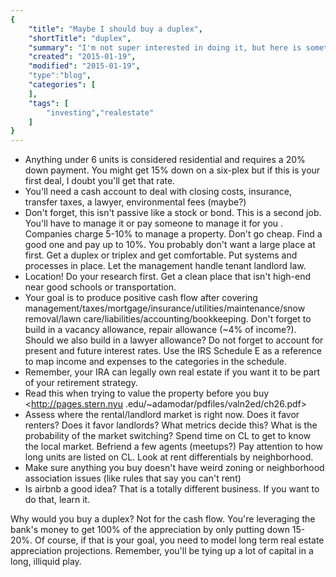```yaml
---
{
    "title": "Maybe I should buy a duplex",
    "shortTitle": "duplex",
    "summary": "I'm not super interested in doing it, but here is something.",
    "created": "2015-01-19",
    "modified": "2015-01-19",
    "type":"blog",
    "categories": [
    ],
    "tags": [
        "investing","realestate"
    ]
}
---
```

* Anything under 6 units is considered residential and requires a 20% down payment. You might get 15% down on a six-plex
but if this is your first deal, I doubt you'll get that rate.
* You'll need a cash account to deal with closing costs, insurance, transfer taxes, a lawyer, 
environmental fees (maybe?)
* Don't forget, this isn't passive like a stock or bond. This is a second job. You'll have to manage it or pay someone
 to manage it for you
. Companies charge 5-10% to manage a property. Don't go cheap. Find a good one and pay up to 10%. You probably 
don't want a large place at first. Get a duplex or triplex and get comfortable. Put systems and processes in place. 
Let the management handle tenant landlord law.
* Location! Do your research first. Get a clean place that isn't high-end near good schools or transportation.
* Your goal is to produce positive cash flow after covering 
management/taxes/mortgage/insurance/utilities/maintenance/snow removal/lawn care/liabilities/accounting/bookkeeping. Don't forget to build 
in a vacancy allowance, repair allowance (~4% of income?). Should we also build in a lawyer allowance?
Do not forget to account for present and future interest rates. Use the IRS Schedule E as a reference to map income 
and expenses to the categories in the schedule.
* Remember, your IRA can legally own real estate if you want it to be part of your retirement strategy.
* Read this when trying to value the property before you buy <http://pages.stern.nyu
.edu/~adamodar/pdfiles/valn2ed/ch26.pdf>
* Assess where the rental/landlord market is right now. Does it favor renters? Does it favor landlords? What metrics 
decide this? What is the probability of the market switching? Spend time on CL to get to know the local market. 
Befriend a few agents (meetups?) Pay attention to how long units are listed on CL. Look at rent differentials by 
neighborhood.
* Make sure anything you buy doesn't have weird zoning or neighborhood association issues (like rules that say you 
can't rent)
* Is airbnb a good idea? That is a totally different business. If you want to do that, learn it.

Why would you buy a duplex? Not for the cash flow. You're leveraging the bank's money to get 100% of the appreciation
 by only putting down 15-20%. Of course, if that is your goal, you need to model long term real estate appreciation 
 projections. Remember, you'll be tying up a lot of capital in a long, illiquid play. 
